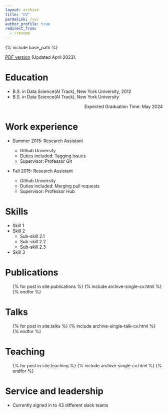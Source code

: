 ```yaml
---
layout: archive
title: "CV"
permalink: /cv/
author_profile: true
redirect_from:
  - /resume
---
```


{% include base_path %}

[PDF version](files/Bale-Chen-CV-Spring-2023.pdf) (Updated April 2023). 

Education
======
* B.S. in Data Science(AI Track), New York University, 2012
* <div style="text-align: left;"> B.S. in Data Science(AI Track), New York University</div>
<div style="text-align: right;">Expected Graduation Time: May 2024</div>

Work experience
======
* Summer 2015: Research Assistant
  * Github University
  * Duties included: Tagging issues
  * Supervisor: Professor Git

* Fall 2015: Research Assistant
  * Github University
  * Duties included: Merging pull requests
  * Supervisor: Professor Hub
  
Skills
======
* Skill 1
* Skill 2
  * Sub-skill 2.1
  * Sub-skill 2.2
  * Sub-skill 2.3
* Skill 3

Publications
======
  <ul>{% for post in site.publications %}
    {% include archive-single-cv.html %}
  {% endfor %}</ul>
  
Talks
======
  <ul>{% for post in site.talks %}
    {% include archive-single-talk-cv.html %}
  {% endfor %}</ul>
  
Teaching
======
  <ul>{% for post in site.teaching %}
    {% include archive-single-cv.html %}
  {% endfor %}</ul>
  
Service and leadership
======
* Currently signed in to 43 different slack teams
